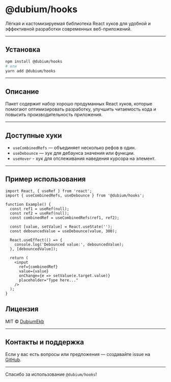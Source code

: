 # @dubium/hooks

Лёгкая и кастомизируемая библиотека React хуков для удобной и эффективной разработки современных веб-приложений.

---

## Установка

```bash
npm install @dubium/hooks
# или
yarn add @dubium/hooks
````

---

## Описание

Пакет содержит набор хорошо продуманных React хуков, которые помогают оптимизировать разработку, улучшить читаемость кода и повысить производительность приложения.

---

## Доступные хуки

* `useCombinedRefs` — объединяет несколько рефов в один.
* `useDebounce` — хук для дебаунса значения или функции.
* `useHover` - хук для отслеживания наведения курсора на элемент.

---

## Пример использования

```tsx
import React, { useRef } from 'react';
import { useCombinedRefs, useDebounce } from '@dubium/hooks';

function Example() {
  const ref1 = useRef(null);
  const ref2 = useRef(null);
  const combinedRef = useCombinedRefs(ref1, ref2);

  const [value, setValue] = React.useState('');
  const debouncedValue = useDebounce(value, 300);

  React.useEffect(() => {
    console.log('Debounced value:', debouncedValue);
  }, [debouncedValue]);

  return (
    <input
      ref={combinedRef}
      value={value}
      onChange={e => setValue(e.target.value)}
      placeholder="Type here..."
    />
  );
}
```

## Лицензия

MIT © [DubiumEkb](https://github.com/DubiumEkb)

---

## Контакты и поддержка

Если у вас есть вопросы или предложения — создавайте issue на [GitHub](https://github.com/DubiumEkb/dubium-design/issues).

---

Спасибо за использование `@dubium/hooks`!
